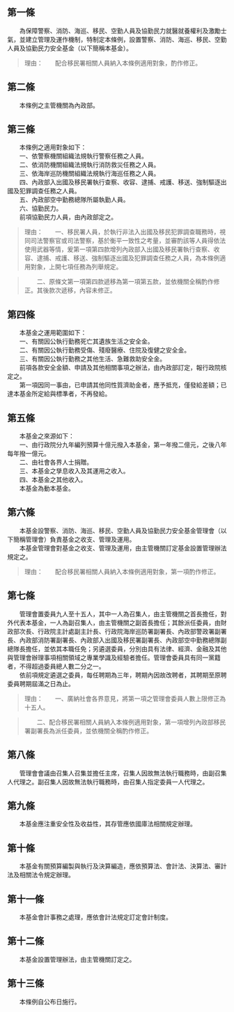 第一條 
-------
　　為保障警察、消防、海巡、移民、空勤人員及協勤民力就醫就養權利及激勵士氣，並建立管理及運作機制，特制定本條例，設置警察、消防、海巡、移民、空勤人員及協勤民力安全基金（以下簡稱本基金）。  
> 理由：　　配合移民署相關人員納入本條例適用對象，酌作修正。



第二條 
-------
　　本條例之主管機關為內政部。  


第三條 
-------
　　本條例之適用對象如下：  
　　一、依警察機關組織法規執行警察任務之人員。  
　　二、依消防機關組織法規執行消防救災任務之人員。  
　　三、依海岸巡防機關組織法規執行海巡任務之人員。  
　　四、內政部入出國及移民署執行查察、收容、逮捕、戒護、移送、強制驅逐出國及犯罪調查任務之人員。  
　　五、內政部空中勤務總隊所屬執勤人員。  
　　六、協勤民力。  
　　前項協勤民力人員，由內政部定之。  
> 理由：　　一、移民署人員，於執行非法入出國及移民犯罪調查職務時，視同司法警察官或司法警察，基於衡平一致性之考量，並審酌該等人員得依法使用武器等情，爰第一項第四款增列內政部入出國及移民署執行查察、收容、逮捕、戒護、移送、強制驅逐出國及犯罪調查任務之人員，為本條例適用對象，上開七項任務為列舉規定。

> 　　二、原條文第一項第四款遞移為第一項第五款，並依機關全稱酌作修正。其後款次遞移，內容未修正。



第四條 
-------
　　本基金之運用範圍如下：  
　　一、有關因公執行勤務死亡其遺族生活之安全金。  
　　二、有關因公執行勤務受傷、殘廢醫療、住院及復健之安全金。  
　　三、有關因公執行勤務之其他生活、急難救助安全金。  
　　前項各款安全金額、申請及其他相關事項之辦法，由內政部訂定，報行政院核定之。  
　　第一項因同一事由，已申請其他同性質濟助金者，應予抵充，僅發給差額；已達本基金所定給與標準者，不再發給。  


第五條 
-------
　　本基金之來源如下：  
　　一、由行政院分九年編列預算十億元撥入本基金，第一年撥二億元，之後八年每年撥一億元。  
　　二、由社會各界人士捐贈。  
　　三、本基金之孳息收入及其運用之收入。  
　　四、本基金之其他收入。  
　　本基金為動本基金。  


第六條 
-------
　　本基金設警察、消防、海巡、移民、空勤人員及協勤民力安全基金管理會（以下簡稱管理會）負責基金之收支、管理及運用。  
　　本基金管理會對基金之收支、管理及運用，由主管機關訂定基金設置管理辦法規定之。  
> 理由：　　配合移民署相關人員納入本條例適用對象，第一項酌作修正。



第七條 
-------
　　管理會置委員九人至十五人，其中一人為召集人，由主管機關之首長擔任，對外代表本基金，一人為副召集人，由主管機關之副首長擔任；其餘派任委員，由財政部次長、行政院主計處副主計長、行政院海岸巡防署副署長、內政部警政署副署長、內政部消防署副署長、內政部入出國及移民署副署長、內政部空中勤務總隊副總隊長擔任，並依其本職任免；另遴選委員，分別由具有法律、經濟、金融及其他與管理會辦理事項相關領域之專業學識及經驗者擔任。管理會委員具有同一黨籍者，不得超過委員總人數二分之一。  
　　依前項規定遴選之委員，每任聘期為三年，聘期內因故改聘者，其聘期至原聘委員聘期屆滿之日為止。  
> 理由：　　一、廣納社會各界意見，將第一項之管理會委員人數上限修正為十五人。

> 　　二、配合移民署相關人員納入本條例適用對象，第一項增列內政部移民署副署長為派任委員，並依機關全稱酌作修正。



第八條 
-------
　　管理會會議由召集人召集並擔任主席，召集人因故無法執行職務時，由副召集人代理之。副召集人因故無法執行職務時，由召集人指定委員一人代理之。  


第九條 
-------
　　本基金應注重安全性及收益性，其存管應依國庫法相關規定辦理。  


第十條 
-------
　　本基金有關預算編製與執行及決算編造，應依預算法、會計法、決算法、審計法及相關法令規定辦理。  


第十一條 
---------
　　本基金會計事務之處理，應依會計法規定訂定會計制度。  


第十二條 
---------
　　本基金設置管理辦法，由主管機關訂定之。  


第十三條 
---------
　　本條例自公布日施行。